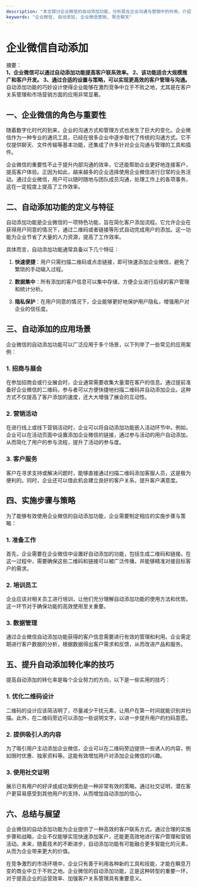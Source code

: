 ```yaml
---
description: "本文探讨企业微信的自动添加功能，分析其在企业沟通与营销中的作用，介绍如何高效地运用该功能以提升客户关系管理和获客能力。"
keywords: "企业微信, 自动添加, 企业微信营销, 聚合聊天"
---
```

# 企业微信自动添加

摘要：  
**1、企业微信可以通过自动添加功能提高客户联系效率。 2、该功能适合大规模推广和客户开发。 3、通过合适的设置与策略，可以实现更高效的客户管理与沟通。** 自动添加功能的巧妙设计使得企业能够在激烈竞争中立于不败之地，尤其是在客户关系管理和市场营销方面的应用非常显著。

## 一、企业微信的角色与重要性

随着数字化时代的到来，企业的沟通方式和管理方式也发生了巨大的变化。企业微信作为一种专业的通讯工具，已经在很多企业中逐步取代了传统的沟通方式。它不仅提供聊天、文件传输等基本功能，还集成了许多针对企业沟通与管理的工具和插件。

企业微信的重要性不止于提升内部沟通的效率，它还能帮助企业更好地连接客户，提高客户体验。正因为如此，越来越多的企业选择使用企业微信进行日常的业务活动。通过企业微信，用户可以随时随地与团队成员沟通，处理工作上的各项事务，这在一定程度上提高了工作效率。

## 二、自动添加功能的定义与特征

自动添加功能是企业微信的一项特色功能，旨在简化客户添加流程。它允许企业在获得用户同意的情况下，通过二维码或者链接等形式自动完成用户的添加。这一功能为企业节省了大量的人力资源，提高了工作效率。

具体而言，自动添加功能通常具备以下几个特征：

1. **快速便捷**：用户只需扫描二维码或点击链接，即可快速添加企业微信，避免了繁琐的手动输入过程。
   
2. **数据集中**：所有添加的客户信息可以集中存储，方便企业进行后续的客户管理和统计分析。

3. **隐私保护**：在用户同意的情况下，企业能够更好地保护用户隐私，增强用户对企业的信任度。

## 三、自动添加的应用场景

企业微信的自动添加功能可以广泛应用于多个场景，以下列举了一些常见的应用案例：

### 1. 招商与展会

在参加招商会或行业展会时，企业通常需要收集大量潜在客户的信息。通过提前准备好企业微信的二维码，参与者可以方便快捷地扫描二维码并自动添加企业。这种方式不仅提高了客户添加的速度，还大大增强了展会的互动性。

### 2. 营销活动

在进行线上或线下营销活动时，企业可以将自动添加功能嵌入活动环节中。例如，企业可以在活动页面中设置添加企业微信的链接，通过参与活动的用户自动添加，从而简化了用户的参与流程，提升了活动的参与度。

### 3. 客户服务

客户在寻求支持或解决问题时，能够直接通过扫描二维码添加客服人员，这是极为便利的。同时，企业还可以借此机会建立良好的客户关系，提升客户满意度。

## 四、实施步骤与策略

为了能够有效使用企业微信的自动添加功能，企业需要制定相应的实施步骤与策略：

### 1. 准备工作

首先，企业需要在企业微信中设置好自动添加的功能，包括生成二维码和链接。在这一过程中，需要确保这些二维码和链接可以被广泛传播，并能够精准对接目标客户的需求。

### 2. 培训员工

企业应该对相关员工进行培训，让他们充分理解自动添加功能的使用方法和优势。这一环节对于确保功能的高效使用至关重要。

### 3. 数据管理

通过企业微信自动添加功能获得的客户信息需要进行有效的管理和利用。企业需定期进行客户数据的分析，根据数据得出客户需求和反馈，从而改进产品和服务。

## 五、提升自动添加转化率的技巧

提高自动添加的转化率是每个企业努力的方向，以下是一些实用的技巧：

### 1. 优化二维码设计

二维码的设计应该简洁明了，尽量减少干扰元素，让用户在第一时间就能识别并扫描。此外，在二维码旁边可以添加一些说明文字，以进一步提升用户的扫码意愿。

### 2. 提供吸引人的内容

为了吸引用户主动添加企业微信，企业可以在二维码旁边提供一些诱人的内容，例如限时优惠、独家资料等。这能有效增加用户对添加企业微信的兴趣。

### 3. 使用社交证明

展示已有用户的好评或成功案例也是一种非常有效的策略。通过社交证明，潜在客户更容易感受到其他用户的支持，从而增加自动添加的信心。

## 六、总结与展望

企业微信的自动添加功能为企业提供了一种高效的客户联系方式。通过合理的实施步骤和战略，企业不仅能够实现快速添加客户，还能更高效地进行客户管理和营销活动。未来，随着技术的不断进步，自动添加功能有可能融合更多智能化的元素，从而为企业带来更大的价值。

在竞争激烈的市场环境中，企业只有善于利用各种新的工具和技能，才能在瞬息万变的商业中立于不败之地。企业微信的自动添加功能，正是这种转型的重要一环，对于提高企业的运营效率、加强客户关系管理具有重要意义。
